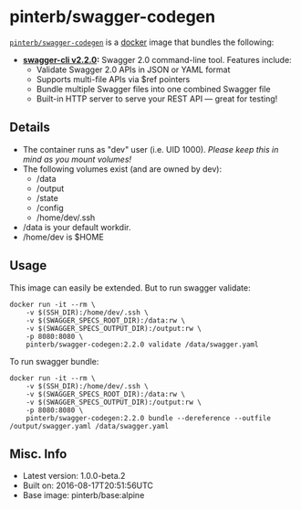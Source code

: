 # pinterb/swagger-codegen  

[`pinterb/swagger-codegen`][1] is a [docker][2] image that bundles the following:  
* **[swagger-cli v2.2.0][3]:** Swagger 2.0 command-line tool.  Features include:
  - Validate Swagger 2.0 APIs in JSON or YAML format
  - Supports multi-file APIs via $ref pointers
  - Bundle multiple Swagger files into one combined Swagger file
  - Built-in HTTP server to serve your REST API — great for testing!

## Details
* The container runs as "dev" user (i.e. UID 1000). *Please keep this in mind as you mount volumes!* 
* The following volumes exist (and are owned by dev):  
  - /data
  - /output
  - /state
  - /config
  - /home/dev/.ssh
* /data is your default workdir.   
* /home/dev is $HOME  

## Usage 
This image can easily be extended.  But to run swagger validate:  

````
docker run -it --rm \
	-v $(SSH_DIR):/home/dev/.ssh \
	-v $(SWAGGER_SPECS_ROOT_DIR):/data:rw \
	-v $(SWAGGER_SPECS_OUTPUT_DIR):/output:rw \
	-p 8080:8080 \
	pinterb/swagger-codegen:2.2.0 validate /data/swagger.yaml  
````

To run swagger bundle:  

````
docker run -it --rm \
	-v $(SSH_DIR):/home/dev/.ssh \
	-v $(SWAGGER_SPECS_ROOT_DIR):/data:rw \
	-v $(SWAGGER_SPECS_OUTPUT_DIR):/output:rw \
	-p 8080:8080 \
	pinterb/swagger-codegen:2.2.0 bundle --dereference --outfile /output/swagger.yaml /data/swagger.yaml  
````


## Misc. Info 
* Latest version: 1.0.0-beta.2  
* Built on: 2016-08-17T20:51:56UTC   
* Base image: pinterb/base:alpine   


[1]: https://hub.docker.com/r/pinterb/swagger-codegen/   
[2]: https://docker.com 
[3]: https://github.com/BigstickCarpet/swagger-cli  

